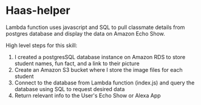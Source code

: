 # Haas-helper
Lambda function uses javascript and SQL to pull classmate details from postgres database and display the data on Amazon Echo Show.

High level steps for this skill:
1) I created a postgresSQL database instance on Amazon RDS to store student names, fun fact, and a link to their picture
2) Create an Amazon S3 bucket where I store the image files for each student
3) Connect to the database from Lambda function (index.js) and query the database using SQL to request desired data
4) Return relevant info to the User's Echo Show or Alexa App
